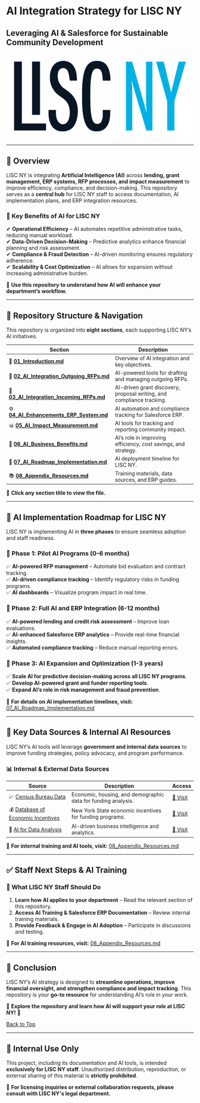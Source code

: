 # **AI Integration Strategy for LISC NY**  
## **Leveraging AI & Salesforce for Sustainable Community Development**  

![LISC New York Logo](images/LISC_NY_horizontal_PRIMARY_LOGO.png)  

---

## **📌 Overview**
LISC NY is integrating **Artificial Intelligence (AI)** across **lending, grant management, ERP systems, RFP processes, and impact measurement** to improve efficiency, compliance, and decision-making. This repository serves as a **central hub** for LISC NY staff to access documentation, AI implementation plans, and ERP integration resources.

### **🔹 Key Benefits of AI for LISC NY**
✔ **Operational Efficiency** – AI automates repetitive administrative tasks, reducing manual workload.  
✔ **Data-Driven Decision-Making** – Predictive analytics enhance financial planning and risk assessment.  
✔ **Compliance & Fraud Detection** – AI-driven monitoring ensures regulatory adherence.  
✔ **Scalability & Cost Optimization** – AI allows for expansion without increasing administrative burden.  

📂 **Use this repository to understand how AI will enhance your department’s workflow.**  

---

## **📁 Repository Structure & Navigation**
This repository is organized into **eight sections**, each supporting LISC NY’s AI initiatives.

| **Section** | **Description** |
|------------|----------------|
| 📖 **[01_Introduction.md](01_Introduction.md)** | Overview of AI integration and key objectives. |
| 📄 **[02_AI_Integration_Outgoing_RFPs.md](02_AI_Integration_Outgoing_RFPs.md)** | AI-powered tools for drafting and managing outgoing RFPs. |
| 📄 **[03_AI_Integration_Incoming_RFPs.md](03_AI_Integration_Incoming_RFPs.md)** | AI-driven grant discovery, proposal writing, and compliance tracking. |
| ⚙ **[04_AI_Enhancements_ERP_System.md](04_AI_Enhancements_ERP_System.md)** | AI automation and compliance tracking for Salesforce ERP. |
| 📊 **[05_AI_Impact_Measurement.md](05_AI_Impact_Measurement.md)** | AI tools for tracking and reporting community impact. |
| 💼 **[06_AI_Business_Benefits.md](06_AI_Business_Benefits.md)** | AI’s role in improving efficiency, cost savings, and strategy. |
| 🚀 **[07_AI_Roadmap_Implementation.md](07_AI_Roadmap_Implementation.md)** | AI deployment timeline for LISC NY. |
| 📚 **[08_Appendix_Resources.md](08_Appendix_Resources.md)** | Training materials, data sources, and ERP guides. |

🔗 **Click any section title to view the file.**

---

## **🚀 AI Implementation Roadmap for LISC NY**
LISC NY is implementing AI in **three phases** to ensure seamless adoption and staff readiness.

### **🔹 Phase 1: Pilot AI Programs (0-6 months)**
✅ **AI-powered RFP management** – Automate bid evaluation and contract tracking.  
✅ **AI-driven compliance tracking** – Identify regulatory risks in funding programs.  
✅ **AI dashboards** – Visualize program impact in real time.  

### **🔹 Phase 2: Full AI and ERP Integration (6-12 months)**
✅ **AI-powered lending and credit risk assessment** – Improve loan evaluations.  
✅ **AI-enhanced Salesforce ERP analytics** – Provide real-time financial insights.  
✅ **Automated compliance tracking** – Reduce manual reporting errors.  

### **🔹 Phase 3: AI Expansion and Optimization (1-3 years)**
✅ **Scale AI for predictive decision-making across all LISC NY programs**.  
✅ **Develop AI-powered grant and funder reporting tools**.  
✅ **Expand AI’s role in risk management and fraud prevention**.  

📄 **For details on AI implementation timelines, visit:** [07_AI_Roadmap_Implementation.md](07_AI_Roadmap_Implementation.md)  

---

## **🔗 Key Data Sources & Internal AI Resources**
LISC NY’s AI tools will leverage **government and internal data sources** to improve funding strategies, policy advocacy, and program performance.

### **📊 Internal & External Data Sources**
| **Source** | **Description** | **Access** |
|------------|----------------|------------|
| 📈 [Census Bureau Data](https://data.census.gov/) | Economic, housing, and demographic data for funding analysis. | [🔗 Visit](https://data.census.gov/) |
| 💰 [Database of Economic Incentives](https://esd.ny.gov/database-economic-incentives) | New York State economic incentives for funding programs. | [🔗 Visit](https://esd.ny.gov/database-economic-incentives) |
| 🧠 [AI for Data Analysis](https://team-gpt.com/blog/using-ai-for-data-analysis-6-use-cases-statistics-examples-and-tools/) | AI-driven business intelligence and analytics. | [🔗 Visit](https://team-gpt.com/blog/using-ai-for-data-analysis-6-use-cases-statistics-examples-and-tools/) |

📄 **For internal training and AI tools, visit:** [08_Appendix_Resources.md](08_Appendix_Resources.md)  

---

## **✅ Staff Next Steps & AI Training**
### **🔹 What LISC NY Staff Should Do**
1. **Learn how AI applies to your department** – Read the relevant section of this repository.  
2. **Access AI Training & Salesforce ERP Documentation** – Review internal training materials.  
3. **Provide Feedback & Engage in AI Adoption** – Participate in discussions and testing.  

📄 **For AI training resources, visit:** [08_Appendix_Resources.md](08_Appendix_Resources.md)  

---

## **📌 Conclusion**
LISC NY’s AI strategy is designed to **streamline operations, improve financial oversight, and strengthen compliance and impact tracking**. This repository is your **go-to resource** for understanding AI’s role in your work.

📂 **Explore the repository and learn how AI will support your role at LISC NY!** 🚀

[Back to Top](#📌-overview)

---

## **🔐 Internal Use Only**
This project, including its documentation and AI tools, is intended **exclusively for LISC NY staff**. Unauthorized distribution, reproduction, or external sharing of this material is **strictly prohibited**.

📌 **For licensing inquiries or external collaboration requests, please consult with LISC NY's legal department.**
